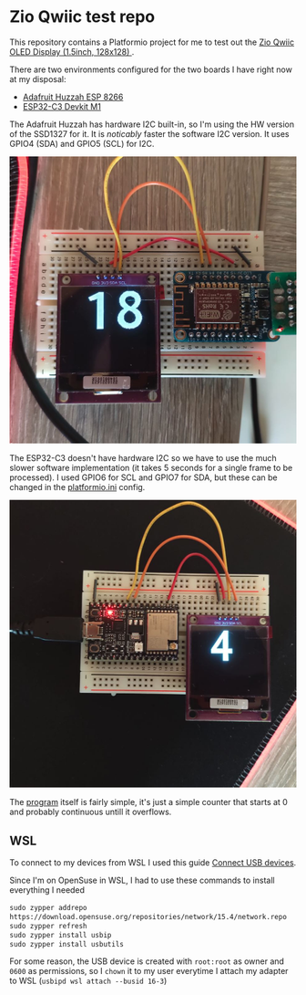 # Zio Qwiic test repo
This repository contains a Platformio project for me to test out the [Zio Qwiic OLED Display (1.5inch, 128x128) ](https://www.smart-prototyping.com/Zio/zio-modules/Zio-Qwiic-OLED-Display-1_5inch-128x128).

There are two environments configured for the two boards I have right now at my disposal:
* [Adafruit Huzzah ESP 8266](https://learn.adafruit.com/adafruit-huzzah-esp8266-breakout/pinouts)
* [ESP32-C3 Devkit M1](https://docs.espressif.com/projects/esp-idf/en/latest/esp32c3/hw-reference/esp32c3/user-guide-devkitm-1.html)

The Adafruit Huzzah has hardware I2C built-in, so I'm using the HW version of the SSD1327 for it. It is _noticably_ faster the software I2C version.
It uses GPIO4 (SDA) and GPIO5 (SCL) for I2C.

![The Huzzah on a breadboard with the qwicc display](doc/huzzah.jpg)


The ESP32-C3 doesn't have hardware I2C so we have to use the much slower software implementation (it takes 5 seconds for a single frame to be processed).
I used GPIO6 for SCL and GPIO7 for SDA, but these can be changed in the [platformio.ini](platformio.ini) config.

![The ESP32-c3 devkit on a breadboard with the qwicc display](doc/esp32-c3.jpg)


The [program](src/main.cpp) itself is fairly simple, it's just a simple counter that starts at 0 and probably continuous untill it overflows.

## WSL
To connect to my devices from WSL I used this guide [Connect USB devices](https://docs.microsoft.com/en-us/windows/wsl/connect-usb).

Since I'm on OpenSuse in WSL, I had to use these commands to install everything I needed
```
sudo zypper addrepo https://download.opensuse.org/repositories/network/15.4/network.repo
sudo zypper refresh
sudo zypper install usbip
sudo zypper install usbutils
```

For some reason, the USB device is created with `root:root` as owner and `0600` as permissions, so I `chown` it to my user everytime I attach my adapter to WSL (`usbipd wsl attach --busid 16-3`)